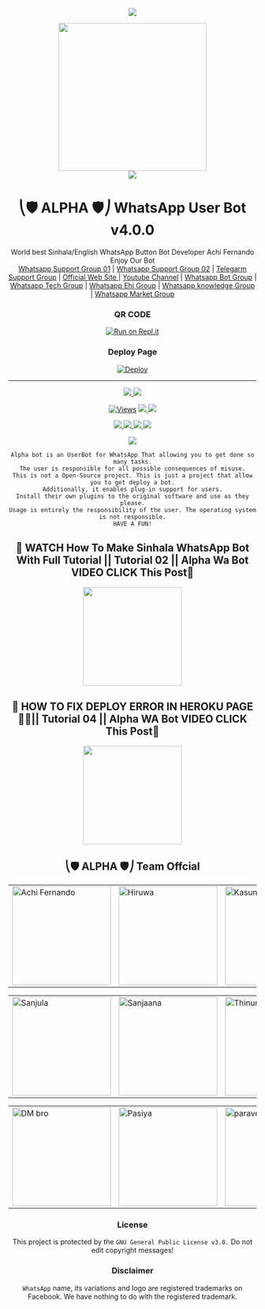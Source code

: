 

<div align="center">		
<img src= "https://camo.githubusercontent.com/71b837571c48af3aa60a73dbc9d5936aa359d78efbfa8a6743cbbbc16b80ef4d/68747470733a2f2f63646e2e646973636f72646170702e636f6d2f6174746163686d656e74732f3830353930323039333930363630383138362f3830353931333937323533353539303932322f74656e6f722e676966"/>
</p>
<div align="center">
  <img src="https://telegra.ph/file/cd6032c65c27e0510ddad.jpg" width="300" height="300">
	<div align="center">
<img src= "https://camo.githubusercontent.com/71b837571c48af3aa60a73dbc9d5936aa359d78efbfa8a6743cbbbc16b80ef4d/68747470733a2f2f63646e2e646973636f72646170702e636f6d2f6174746163686d656e74732f3830353930323039333930363630383138362f3830353931333937323533353539303932322f74656e6f722e676966"/>
</p>

  <h1>⎝🛡️ ALPHA 🛡️⎠ WhatsApp User Bot v4.0.0</h1>
</div>
<p align="center">
    World best Sinhala/English WhatsApp Button Bot Developer Achi Fernando Enjoy Our Bot
    <br>
        <a href="https://chat.whatsapp.com/EmxfOklzLVIIyDEKPx4IYj">Whatsapp Support Group 01</a> |
	<a href="https://chat.whatsapp.com/KpBbjUuoKCE5DclK9lKdr0">Whatsapp Support Group 02</a> |
	<a href="https://t.me/+TaQGxVd7ZM43NDk1">Telegarm Support Group</a> |
	<a href="https://achibrolk.wordpress.com/alpha-bot-service">Official Web Site </a> |
        <a href="https://www.youtube.com/c/ABLKPGAchiBrolk">Youtube Channel</a> |
	<a href="https://chat.whatsapp.com/FTtlr84ndUWIkR7PeHoqXJ">Whatsapp Bot Group</a> |
	<a href="https://chat.whatsapp.com/KQRCEydZ4QwJ7JpKypx5gg">Whatsapp Tech Group</a> |
	<a href="https://chat.whatsapp.com/BiRfTmouLQ2J7MaLdczOY5">Whatsapp Ehi Group</a> |
	<a href="https://chat.whatsapp.com/GPUvBfhhz7OLZhckbGi8mj">Whatsapp knowledge Group</a> |
	<a href="https://chat.whatsapp.com/GSijEqwPZBS4a3VzzlvKLM">Whatsapp Market Group</a>
    <br>
</p>
	
### QR CODE
[![Run on Repl.it](https://repl.it/badge/github/quiec/whatsasena)](https://replit.com/@ALPHAOFFICIAL/ALPHA-Qr-Session-By-Achi-Fernando?v=1)

### Deploy Page
[![Deploy](https://www.herokucdn.com/deploy/button.svg)](https://heroku.com/deploy?template=https://github.com/mrlucifer2003/ALPHA-BOT)
</div>

----

<p align="center">
  <a href="https://github.com/AchiyaCT/ALPHA-V4">
    <img src="https://img.shields.io/docker/pulls/AchiyaCT/ALPHA-V4?style=flat-square&label=Docker+Pulls">
  </a>
  <a href="https://github.com/AchiyaCT/ALPHA-V4">
    <img src="https://img.shields.io/docker/image-size/AchiyaCT/ALPHA-V4?style=flat-square&logo=github&label=Image Size">
    
  </a>
</p>

<p align="center">

  <a href="https://github.com/AchiyaCT/ALPHA-V4">
    <img src="https://hits.seeyoufarm.com/api/count/incr/badge.svg?url=https%3A%2F%2Fgithub.com%2FAchiyaCT%2FALPHA-V4&count_bg=%2379C83D&title_bg=%23555555&icon=gitpod.svg&icon_color=%23E7E7E7&title=Views&edge_flat=false" alt="Views"/></a>
  
  </a>
  <a href="https://github.com/AchiyaCT/ALPHA-V4">
    <img src="https://img.shields.io/github/forks/AchiyaCT/ALPHA-V4?label=Fork&style=social">
    
  </a>
  <a href="https://github.com/AchiyaCT/ALPHA-V4/stargazers">
    <img src="https://img.shields.io/github/stars/AchiyaCT/ALPHA-V4?style=social">
  </a>
</p>

<p align="center">
  <a href="https://github.com/AchiyaCT/ALPHA-V4">
    <img src="https://img.shields.io/github/repo-size/AchiyaCT/ALPHA-V4?color=purple&label=Repo%20Size&style=plastic">

  </a>
  <a href="https://github.com/AchiyaCT/ALPHA-V4">
    <img src="https://img.shields.io/github/license/AchiyaCT/ALPHA-V4?color=purple&label=License&style=plastic">

  </a>
  <a href="https://github.com/AchiyaCT/ALPHA-V4">
    <img src="https://img.shields.io/github/languages/top/AchiyaCT/ALPHA-V4?color=purple&label=Javascript&style=plastic">

  </a>
  <a href="https://github.com/AchiyaCT/ALPHA-V4">
    <img src="https://img.shields.io/static/v1?label=Author&message=Achi%20Fernando&color=purple&style=plastic">

  </a>
  </p>
 <p align="center">
  <a href="https://wa.me/94784506970">
    <img src="https://img.shields.io/badge/Contact%20Me%20On%20Whatsapp-Alpha%20Achi%20Fernando-purple&style=plastic">

  </a>
</p>
 
```
Alpha bot is an UserBot for WhatsApp That allowing you to get done so many tasks.
The user is responsible for all possible consequences of misuse.
This is not a Open-Source project. This is just a project that allow you to get deploy a bot.
Additionally, it enables plug-in support for users.
Install their own plugins to the original software and use as they please.
Usage is entirely the responsibility of the user. The operating system is not responsible.
HAVE A FUN!
```


## 📛 WATCH How To Make Sinhala WhatsApp Bot With Full Tutorial || Tutorial 02 || Alpha Wa Bot VIDEO CLICK This Post📛
<div>
	<a href="https://www.youtube.com/watch?v=9kJlE9RYKeo">
<img src="https://telegra.ph/file/3e7b77ce00c3fb8900452.jpg" width="200"></br></a>
</div>



## 📛 HOW TO FIX DEPLOY ERROR IN HEROKU PAGE 💯🔥|| Tutorial 04 || Alpha WA Bot VIDEO CLICK This Post📛
<div>
	<a href="https://youtu.be/uAuIcxlGFKw">
<img src="https://telegra.ph/file/76d724f5dec960374d486.jpg" width="200"></br></a>
</div>



## ⎝🛡️ ALPHA 🛡️⎠ Team Offcial

<table>
										<tbody>
											<tr>
												<td><a href="https://duanf0484.wixsite.com/achi-bro-lk"><img src="https://telegra.ph/file/652c80bc6ca6cefb89971.jpg" width="200" height="200" alt="Achi Fernando"></a></td>
												<td><a href="https://github.com/Dark-Knight-Hiruwa"><img src="https://telegra.ph/file/75ff82ccd0a33f367159e.jpg" width="200" height="200" alt="Hiruwa"></a></td>
												<td><a href="https://www.youtube.com/c/PearlYT-JRVSW"><img src="https://telegra.ph/file/165736f2772cc02707c8c.jpg" width="200" height="200" alt="Kasun"></a></td>
											</tr>
										</tbody>
									</table>
                  <table>
										<tbody>
											<tr>
												<td><a href="https://wa.me/94717954374"><img src="https://telegra.ph/file/4786f4988fb4b24912c57.jpg" width="200" height="200" alt="Sanjula"></a></td>
												<td><a href="https://www.youtube.com/c/TechDeiyo"><img src="https://telegra.ph/file/78760d8588364907312ff.jpg" width="200" height="200" alt="Sanjaana"></a></td>
                        <td><a href="httsp://github.com/BlackAmda/"><img src="https://telegra.ph/file/ca981c7bba778186bbee0.jpg" width="200" height="200" alt="Thinura"></a></td>
											</tr>
									</table>
                  <table>
										<tbody>
											<tr>
												<td><a href="https://www.youtube.com/channel/UCAafO2_JLzGHl_Le7BTkY3A/featured"><img src="https://telegra.ph/file/aeda8f2eaafd13392f1f9.jpg" width="200" height="200" alt="DM bro"></a></td>
												<td><a href="https://wa.me/94785972996"><img src="https://telegra.ph/file/dff347f2fcfcf64434085.jpg" width="200" height="200" alt="Pasiya"></a></td>
												<td><a href="https://wa.me/94703164788"><img src="https://telegra.ph/file/3d995871d0857d7475495.jpg" width="200" height="200" alt="paraveen"></a></td>
											</tr>
										</tbody>
									</table>

### License
This project is protected by the `GNU General Public License v3.0.`
Do not edit copyright messages!

### Disclaimer
`WhatsApp` name, its variations and logo are registered trademarks on Facebook. We have nothing to do with the registered trademark.
